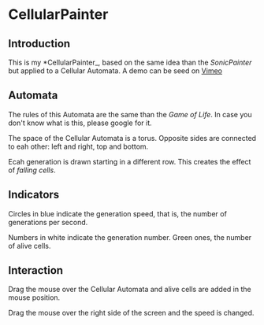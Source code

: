 
# CellularPainter

## Introduction

This is my *CellularPainter_, based on the same idea than the
*SonicPainter* but applied to a Cellular Automata. A demo can be seed on
[Vimeo](http://vimeo.com/100168098)

## Automata

The rules of this Automata are the same than the *Game of Life*. In case you
don't know what is this, please google for it.

The space of the Cellular Automata is a torus. Opposite sides are connected
to eah other: left and right, top and bottom.

Ecah generation is drawn starting in a different row. This creates the effect
of *falling cells*.

## Indicators
Circles in blue indicate the generation speed, that is, the number of
generations per second.

Numbers in white indicate the generation number. Green ones, the number of
alive cells.

## Interaction
Drag the mouse over the Cellular Automata and alive cells are added in the
mouse position.

Drag the mouse over the right side of the screen and the speed is changed.
